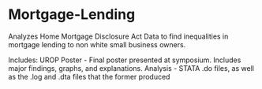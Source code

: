 # Mortgage-Lending
Analyzes Home Mortgage Disclosure Act Data to find inequalities in mortgage lending to non white small business owners.

Includes:
  UROP Poster - Final poster presented at symposium. Includes major findings, graphs, and explanations.
  Analysis - STATA .do files, as well as the .log and .dta files that the former produced 

